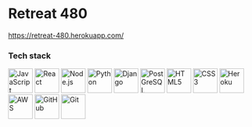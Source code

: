 # Retreat 480

https://retreat-480.herokuapp.com/

### Tech stack

<img alt="JavaScript" height=50 src="https://cdn.jsdelivr.net/gh/devicons/devicon/icons/javascript/javascript-original.svg" />
<img alt="React" height=50 src="https://cdn.jsdelivr.net/gh/devicons/devicon/icons/react/react-original-wordmark.svg" />
<img alt="Node.js" height=50 src="https://cdn.jsdelivr.net/gh/devicons/devicon/icons/nodejs/nodejs-original-wordmark.svg" />
<img alt="Python" height=50 src="https://cdn.jsdelivr.net/gh/devicons/devicon/icons/python/python-original-wordmark.svg" />
<img alt="Django" height=50 src="https://cdn.jsdelivr.net/gh/devicons/devicon/icons/django/django-plain-wordmark.svg" />
<img alt="PostGreSQL" height=50 src="https://cdn.jsdelivr.net/gh/devicons/devicon/icons/postgresql/postgresql-original-wordmark.svg" />
<img alt="HTML5" height=50 src="https://cdn.jsdelivr.net/gh/devicons/devicon/icons/html5/html5-plain-wordmark.svg" />
<img alt="CSS3" height=50 src="https://cdn.jsdelivr.net/gh/devicons/devicon/icons/css3/css3-plain-wordmark.svg" />
<img alt="Heroku" height=50 src="https://cdn.jsdelivr.net/gh/devicons/devicon/icons/heroku/heroku-original-wordmark.svg"/>
<img alt="AWS" height=50 src="https://cdn.jsdelivr.net/gh/devicons/devicon/icons/amazonwebservices/amazonwebservices-plain-wordmark.svg"/>
<img alt="GitHub" height=50 src="https://cdn.jsdelivr.net/gh/devicons/devicon/icons/github/github-original-wordmark.svg"/>
<img alt="Git" height=50 src="https://cdn.jsdelivr.net/gh/devicons/devicon/icons/git/git-original-wordmark.svg"/>
